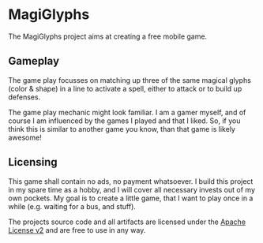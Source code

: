 # MagiGlyphs
The MagiGlyphs project aims at creating a free mobile game.


## Gameplay
The game play focusses on matching up three of the same magical glyphs (color & shape) in a line to activate a spell, either to attack or to build up defenses.

The game play mechanic might look familiar.
I am a gamer myself, and of course I am influenced by the games I played and that I liked.
So, if you think this is similar to another game you know, than that game is likely awesome!


## Licensing
This game shall contain no ads, no payment whatsoever.
I build this project in my spare time as a hobby, and I will cover all necessary invests out of my own pockets.
My goal is to create a little game, that I want to play once in a while (e.g. waiting for a bus, and stuff).

The projects source code and all artifacts are licensed under the [Apache License v2](.\LICENSE) and are free to use in any way.
